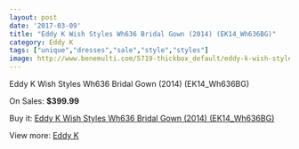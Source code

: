 ```yaml
---
layout: post
date: '2017-03-09'
title: "Eddy K Wish Styles Wh636 Bridal Gown (2014) (EK14_Wh636BG)"
category: Eddy K
tags: ["unique","dresses","sale","style","styles"]
image: http://www.benemulti.com/5719-thickbox_default/eddy-k-wish-styles-wh636-bridal-gown-2014-ek14wh636bg.jpg
---
```

Eddy K Wish Styles Wh636 Bridal Gown (2014) (EK14_Wh636BG)

On Sales: **$399.99**
<a href="https://www.benemulti.com/en/eddy-knbspnbsp/2119-eddy-k-wish-styles-wh636-bridal-gown-2014-ek14wh636bg.html"><amp-img layout="responsive" width="600" height="600" src="//www.benemulti.com/5719-thickbox_default/eddy-k-wish-styles-wh636-bridal-gown-2014-ek14wh636bg.jpg" alt="Eddy K Wish Styles Wh636 Bridal Gown (2014) (EK14_Wh636BG) 0" /></a>
<a href="https://www.benemulti.com/en/eddy-knbspnbsp/2119-eddy-k-wish-styles-wh636-bridal-gown-2014-ek14wh636bg.html"><amp-img layout="responsive" width="600" height="600" src="//www.benemulti.com/5720-thickbox_default/eddy-k-wish-styles-wh636-bridal-gown-2014-ek14wh636bg.jpg" alt="Eddy K Wish Styles Wh636 Bridal Gown (2014) (EK14_Wh636BG) 1" /></a>

Buy it: [Eddy K Wish Styles Wh636 Bridal Gown (2014) (EK14_Wh636BG)](https://www.benemulti.com/en/eddy-knbspnbsp/2119-eddy-k-wish-styles-wh636-bridal-gown-2014-ek14wh636bg.html "Eddy K Wish Styles Wh636 Bridal Gown (2014) (EK14_Wh636BG)")

View more: [Eddy K](https://www.benemulti.com/en/23-eddy-knbspnbsp "Eddy K")